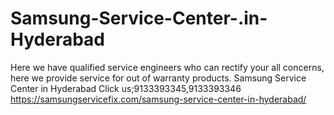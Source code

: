 # Samsung-Service-Center-.in-Hyderabad
Here we have qualified service engineers who can rectify your all concerns, here we provide service for out of warranty products. Samsung Service Center in Hyderabad Click us;9133393345,9133393346 https://samsungservicefix.com/samsung-service-center-in-hyderabad/

